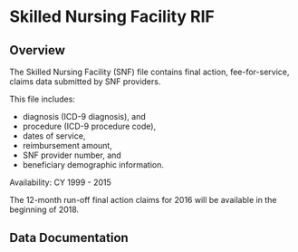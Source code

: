 # Skilled Nursing Facility RIF

## Overview

The Skilled Nursing Facility (SNF) file contains final action, fee-for-service, claims data submitted by SNF providers.

This file includes:

- diagnosis (ICD-9 diagnosis), and
- procedure (ICD-9 procedure code),
- dates of service,
- reimbursement amount,
- SNF provider number, and
- beneficiary demographic information.

Availability: CY 1999 - 2015

The 12-month run-off final action claims for 2016 will be available in the beginning of 2018.

## Data Documentation

